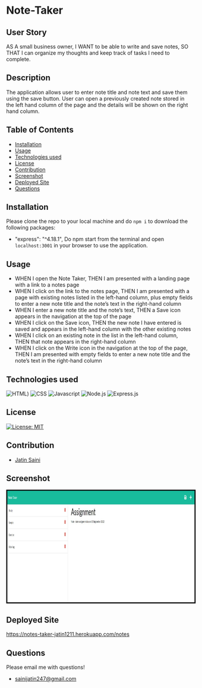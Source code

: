 # Note-Taker

## User Story
AS A small business owner,
I WANT to be able to write and save notes, 
SO THAT I can organize my thoughts and keep track of tasks I need to complete.

## Description
The application allows user to enter note title and note text and save them using the save button.
User can open a previously created note stored in the left hand column of the page and the details will be shown on the right hand column.


## Table of Contents
* [Installation](#installation)
* [Usage](#usage)
* [Technologies used](#technologies-used)
* [License](#license)
* [Contribution](#contribution)
* [Screenshot](#screenshot)
* [Deployed Site](#deployed-site)
* [Questions](#questions)

## Installation
Please clone the repo to your local machine and do `npm i` to download the following packages:
* "express": "^4.18.1",
Do npm start from the terminal and open `localhost:3001` in your browser to use the application.

## Usage
* WHEN I open the Note Taker,
THEN I am presented with a landing page with a link to a notes page
* WHEN I click on the link to the notes page,
THEN I am presented with a page with existing notes listed in the left-hand column, plus empty fields to enter a new note title and the note’s text in the right-hand column
* WHEN I enter a new note title and the note’s text,
THEN a Save icon appears in the navigation at the top of the page
* WHEN I click on the Save icon,
THEN the new note I have entered is saved and appears in the left-hand column with the other existing notes
* WHEN I click on an existing note in the list in the left-hand column,
THEN that note appears in the right-hand column
* WHEN I click on the Write icon in the navigation at the top of the page,
THEN I am presented with empty fields to enter a new note title and the note’s text in the right-hand column

## Technologies used
![HTML](https://img.shields.io/badge/HTML-239120?style=for-the-badge&logo=html5&logoColor=white))
![CSS](https://img.shields.io/badge/CSS-239120?&style=for-the-badge&logo=css3&logoColor=white)
![Javascript](https://img.shields.io/badge/JavaScript-F7DF1E?style=for-the-badge&logo=javascript&logoColor=black)
![Node.js](https://img.shields.io/badge/Node.js-43853D?style=for-the-badge&logo=node.js&logoColor=white)
![Express.js](https://img.shields.io/badge/Express.js-404D59?style=for-the-badge)

## License
[![License: MIT](https://img.shields.io/badge/License-MIT-yellow.svg)](https://opensource.org/licenses/MIT)

## Contribution
- [Jatin Saini](https://github.com/jatin1211)

## Screenshot
<img src = './public/images/pic.JPG' alt = 'image' width = '1000' height = '300' style = 'border:3px solid black'>

## Deployed Site
https://notes-taker-jatin1211.herokuapp.com/notes

## Questions
Please email me with questions!
* sainijatin247@gmail.com
